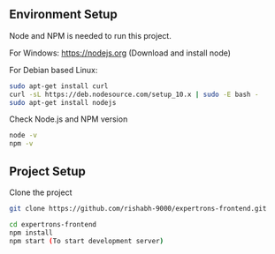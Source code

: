 ## Environment Setup

Node and NPM is needed to run this project.

For Windows: https://nodejs.org (Download and install node)

For Debian based Linux:

```bash
sudo apt-get install curl
curl -sL https://deb.nodesource.com/setup_10.x | sudo -E bash -
sudo apt-get install nodejs
```

Check Node.js and NPM version

```bash
node -v
npm -v
```

## Project Setup

Clone the project

```bash
git clone https://github.com/rishabh-9000/expertrons-frontend.git

cd expertrons-frontend
npm install
npm start (To start development server)
```
